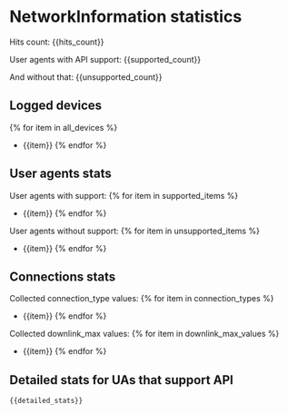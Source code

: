 # NetworkInformation statistics
Hits count: {{hits_count}}

User agents with API support: {{supported_count}}

And without that: {{unsupported_count}}

## Logged devices
{% for item in all_devices %}
  * {{item}}
{% endfor %}

## User agents stats
User agents with support:
{% for item in supported_items %}
  * {{item}}
{% endfor %}

User agents without support:
{% for item in unsupported_items %}
  * {{item}}
{% endfor %}

## Connections stats
Collected connection_type values:
{% for item in connection_types %}
  * {{item}}
{% endfor %}

Collected downlink_max values:
{% for item in downlink_max_values %}
  * {{item}}
{% endfor %}

## Detailed stats for UAs that support API
```
{{detailed_stats}}
```

